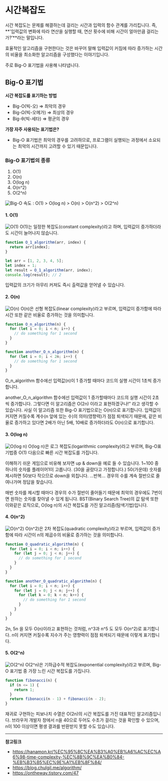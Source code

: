 # 시간복잡도

시간 복잡도는 문제를 해결하는데 걸리는 시간과 입력의 함수 관계를 가리킵니다.
즉, **'입력값의 변화에 따라 연산을 실행할 때, 연산 횟수에 비해 시간이 얼마만큼 걸리는가?’**라는 말입니다.

효율적인 알고리즘을 구현한다는 것은 바꾸어 말해 입력값이 커짐에 따라 증가하는 시간의 비율을 최소화한 알고리즘을 구성했다는 이야기입니다.

주로 Big-O 표기법을 사용해 나타냅니다.

## Big-O 표기법

**시간 복잡도를 표기하는 방법**

- Big-O(빅-오) ⇒ 최악의 경우
- Big-Ω(빅-오메가) ⇒ 최상의 경우
- Big-θ(빅-세타) ⇒ 평균의 경우

**가장 자주 사용되는 표기법은?**

- Big-O 표기법은 최악의 경우를 고려하므로, 프로그램이 실행되는 과정에서 소요되는 최악의 시간까지 고려할 수 있기 때문입니다.

### Big-O 표기법의 종류

1. O(1)
2. O(n)
3. O(log n)
4. O(n^2)
5. O(2^n)

<img src="./img/Big-O-Complexity-Chart.jpg" alt="Big-O">
속도 : O(1) > O(log n) > O(n) > O(n^2) > O(2^n)

#### 1. O(1)

<img src="./img/O(1).PNG" alt="O(1)">
O(1)는 일정한 복잡도(constant complexity)라고 하며, 입력값이 증가하더라도 시간이 늘어나지 않습니다.

```javascript
function O_1_algorithm(arr, index) {
  return arr[index];
}

let arr = [1, 2, 3, 4, 5];
let index = 1;
let result = O_1_algorithm(arr, index);
console.log(result); // 2
```

입력값의 크기가 아무리 커져도 즉시 출력값을 얻어낼 수 있습니다.

#### 2. O(n)

<img src="./img/O(n).PNG" alt="O(n)">
O(n)은 선형 복잡도(linear complexity)라고 부르며, 입력값이 증가함에 따라 시간 또한 같은 비율로 증가하는 것을 의미합니다.

```javascript
function O_n_algorithm(n) {
  for (let i = 0; i < n; i++) {
    // do something for 1 second
  }
}

function another_O_n_algorithm(n) {
  for (let i = 0; i < 2n; i++) {
    // do something for 1 second
  }
}
```

O_n_algorithm 함수에선 입력값(n)이 1 증가할 때마다 코드의 실행 시간이 1초씩 증가합니다.

another_O_n_algorithm 함수에선 입력값이 1 증가할때마다 코드의 실행 시간이 2초씩 증가합니다.
그렇다면 이 알고리즘은 O(2n) 이라고 표현하겠구나!” 라고 생각할 수 있습니다.
사실 이 알고리즘 또한 Big-O 표기법으로는 O(n)으로 표기합니다.
입력값이 커지면 커질수록 계수(n 앞에 있는 수)의 의미(영향력)가 점점 퇴색되기 때문에, 같은 비율로 증가하고 있다면 2배가 아닌 5배, 10배로 증가하더라도 O(n)으로 표기합니다.

#### 3. O(log n)

<img src="./img/O(log n).PNG" alt="O(log n)">
O(log n)은 로그 복잡도(logarithmic complexity)라고 부르며, Big-O표기법중 O(1) 다음으로 빠른 시간 복잡도를 가집니다.

이해하기 쉬운 게임으로 비유해 보자면 up & down을 예로 들 수 있습니다.
1~100 중 하나의 숫자를 플레이어1이 고릅니다. (30을 골랐다고 가정합니다.)
50(가운데) 숫자를 제시하면 50보다 작으므로 down을 외칩니다.
...반복...
경우의 수를 계속 절반으로 줄여나가며 정답을 찾습니다.

매번 숫자를 제시할 때마다 경우의 수가 절반이 줄어들기 때문에 최악의 경우에도 7번이면 원하는 숫자를 찾아낼 수 있게 됩니다.
BST(Binary Search Tree)의 값 탐색 또한 이와같은 로직으로, O(log n)의 시간 복잡도를 가진 알고리즘(탐색기법)입니다.

#### 4. O(n^2)

<img src="./img/O(n^2).PNG" alt="O(n^2)">
O(n^2)은 2차 복잡도(quadratic complexity)라고 부르며, 입력값이 증가함에 따라 시간이 n의 제곱수의 비율로 증가하는 것을 의미합니다.

```javascript
function O_quadratic_algorithm(n) {
  for (let i = 0; i < n; i++) {
    for (let j = 0; j < n; j++) {
      // do something for 1 second
    }
  }
}

function another_O_quadratic_algorithm(n) {
  for (let i = 0; i < n; i++) {
    for (let j = 0; j < n; j++) {
      for (let k = 0; k < n; k++) {
        // do something for 1 second
      }
    }
  }
}
```

2n, 5n 을 모두 O(n)이라고 표현하는 것처럼, n^3과 n^5 도 모두 O(n^2)로 표기합니다.
n이 커지면 커질수록 지수가 주는 영향력이 점점 퇴색되기 때문에 이렇게 표기합니다.

#### 5. O(2^n)

<img src="./img/O(2^n).PNG" alt="O(2^n)">
O(2^n)은 기하급수적 복잡도(exponential complexity)라고 부르며, Big-O 표기법 중 가장 느린 시간 복잡도를 가집니다.

```javascript
function fibonacci(n) {
  if (n <= 1) {
    return 1;
  }
  return fibonacci(n - 1) + fibonacci(n - 2);
}
```

재귀로 구현하는 피보나치 수열은 O(2n)의 시간 복잡도를 가진 대표적인 알고리즘입니다.
브라우저 개발자 창에서 n을 40으로 두어도 수초가 걸리는 것을 확인할 수 있으며, n이 100 이상이면 평생 결과를 반환받지 못할 수도 있습니다.

<hr/>

**참고링크**

- https://hanamon.kr/%EC%95%8C%EA%B3%A0%EB%A6%AC%EC%A6%98-time-complexity-%EC%8B%9C%EA%B0%84-%EB%B3%B5%EC%9E%A1%EB%8F%84/
- https://blog.chulgil.me/algorithm/
- https://ontheway.tistory.com/47
